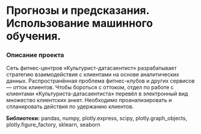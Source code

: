 # Прогнозы и предсказания. Использование машинного обучения.

### Описание проекта
Сеть фитнес-центров «Культурист-датасаентист» разрабатывает стратегию взаимодействия с клиентами на основе аналитических данных. Распространённая проблема фитнес-клубов и других сервисов — отток клиентов. Чтобы бороться с оттоком, отдел по работе с клиентами «Культуриста-датасаентиста» перевёл в электронный вид множество клиентских анкет. Необходимо проанализировать и спланировать действия по удержанию клиентов.

**Библиотеки:** pandas, numpy, plotly.express, scipy, plotly.graph_objects, plotly.figure_factory, sklearn, seaborn
